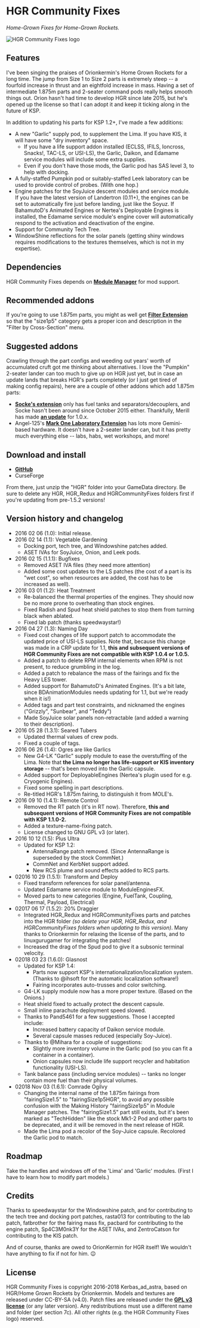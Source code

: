 # HGR Community Fixes

*Home-Grown Fixes for Home-Grown Rockets.*

![HGR Community Fixes logo](https://github.com/Kerbas-ad-astra/HGR-Community-Fixes/raw/master/HGR%20Community%20Fixes%20logo.png)

## Features

I've been singing the praises of Orionkermin's Home Grown Rockets for a long time.  The jump from Size 1 to Size 2 parts is extremely steep -- a fourfold increase in thrust and an eightfold increase in mass.  Having a set of intermediate 1.875m parts and 2-seater command pods really helps smooth things out.  Orion hasn't had time to develop HGR since late 2015, but he's opened up the license so that I can adopt it and keep it ticking along in the future of KSP.

In addition to updating his parts for KSP 1.2+, I've made a few additions:

* A new "Garlic" supply pod, to supplement the Lima.  If you have KIS, it will have some "dry inventory" space.
	* If you have a life support addon installed (ECLSS, IFILS, Ioncross, Snacks!, TAC-LS, or USI-LS), the Garlic, Daikon, and Edamame service modules will include some extra supplies.
	* Even if you don't have those mods, the Garlic pod has SAS level 3, to help with docking.
* A fully-staffed Pumpkin pod or suitably-staffed Leek laboratory can be used to provide control of probes.  (With one hop.)
* Engine patches for the SoyJuice descent modules and service module.  If you have the latest version of Landertron (0.11+), the engines can be set to automatically fire just before landing, just like the Soyuz.  If BahamutoD's Animated Engines or Nertea's Deployable Engines is installed, the Edamame service module's engine cover will automatically respond to the activation and deactivation of the engine.
* Support for Community Tech Tree.
* WindowShine reflections for the solar panels (getting shiny windows requires modifications to the textures themselves, which is not in my expertise).

## Dependencies

HGR Community Fixes depends on [**Module Manager**](http://forum.kerbalspaceprogram.com/index.php?/topic/50533-105-module-manager-2618-january-17th-with-even-more-sha-and-less-bug/) for mod support.

## Recommended addons

If you're going to use 1.875m parts, you might as well get [**Filter Extension**](http://forum.kerbalspaceprogram.com/index.php?/topic/93955-105-filter-extensions-2412-nov-10/) so that the "size1p5" category gets a proper icon and description in the "Filter by Cross-Section" menu.

## Suggested addons

Crawling through the part configs and weeding out years' worth of accumulated cruft got me thinking about alternatives.  I love the "Pumpkin" 2-seater lander can too much to give up on HGR just yet, but in case an update lands that breaks HGR's parts completely (or I just get tired of making config repairs), here are a couple of other addons which add 1.875m parts:

* [**Socke's extension**](http://forum.kerbalspaceprogram.com/index.php?/topic/88780-wip-sockes-parts-1875m-extension/) only has fuel tanks and separators/decouplers, and Socke hasn't been around since October 2015 either.  Thankfully, Merill has made [**an update**](http://forum.kerbalspaceprogram.com/index.php?/topic/88780-wip-sockes-parts-1875m-extension/&do=findComment&comment=1929389) for 1.0.x.
* Angel-125's [**Mark One Laboratory Extension**](http://forum.kerbalspaceprogram.com/index.php?/topic/94352-alpha-105-mark-one-laboratory-extensions-mole-v03/) has lots more Gemini-based hardware.  It doesn't have a 2-seater lander can, but it has pretty much everything else -- labs, habs, wet workshops, and more!

## Download and install

* [**GitHub**](https://github.com/Kerbas-ad-astra/HGR-Community-Fixes/releases)
* CurseForge

From there, just unzip the "HGR" folder into your GameData directory.  Be sure to delete any HGR, HGR_Redux and HGRCommunityFixes folders first if you're updating from pre-1.5.2 versions!

## Version history and changelog

* 2016 02 06 (1.0): Initial release.
* 2016 02 14 (1.1): Vegetable Gardening
	* Docking port, tech tree, and Windowshine patches added.
	* ASET IVAs for SoyJuice, Onion, and Leek pods.
* 2016 02 15 (1.1.1): Bugfixes
	* Removed ASET IVA files (they need more attention)
	* Added some cost updates to the LS patches (the cost of a part is its "wet cost", so when resources are added, the cost has to be increased as well).
* 2016 03 01 (1.2): Heat Treatment
	* Re-balanced the thermal properties of the engines.  They should now be no more prone to overheating than stock engines.
	* Fixed Radish and Spud heat shield patches to stop them from turning black when ablated.
	* Fixed lab patch (thanks speedwaystar!)
* 2016 04 27 (1.3): Naming Day
	* Fixed cost changes of life support patch to accommodate the updated price of USI-LS supplies.  Note that, because this change was made in a CRP update for 1.1, **this and subsequent versions of HGR Community Fixes are not compatible with KSP 1.0.4 or 1.0.5.**
	* Added a patch to delete RPM internal elements when RPM is not present, to reduce grumbling in the log.
	* Added a patch to rebalance the mass of the fairings and fix the Heavy LES tower.
	* Added support for BahamutoD's Animated Engines.  (It's a bit late, since BDAnimationModules needs updating for 1.1, but we're ready when it is!)
	* Added tags and part test constraints, and nicknamed the engines ("Grizzly", "Sunbear", and "Teddy")
	* Made SoyJuice solar panels non-retractable (and added a warning to their description).
* 2016 05 28 (1.3.1): Seared Tubers
	* Updated thermal values of crew pods.
	* Fixed a couple of tags.
* 2016 06 26 (1.4): Ogres are like Garlics
	* New G4-LK "Garlic" supply module to ease the overstuffing of the Lima.  Note that **the Lima no longer has life-support or KIS inventory storage** -- that's been moved into the Garlic capsule.
	* Added support for DeployableEngines (Nertea's plugin used for e.g. Cryogenic Engines).
	* Fixed some spelling in part descriptions.
	* Re-titled HGR's 1.875m fairing, to distinguish it from MOLE's.
* 2016 09 10 (1.4.1): Remote Control
	* Removed the RT patch (it's in RT now).  Therefore, **this and subsequent versions of HGR Community Fixes are not compatible with KSP 1.1.0-2.**
	* Added a texture-name-fixing patch.
	* License changed to GNU GPL v3 (or later).
* 2016 10 12 (1.5): Plus Ultra
	* Updated for KSP 1.2:
		* AntennaRange patch removed.  (Since AntennaRange is superseded by the stock CommNet.)
		* CommNet and KerbNet support added.
		* New RCS plume and sound effects added to RCS parts.
* 02016 10 29 (1.5.1): Transform and Deploy
	* Fixed transform references for solar panel/antenna.
	* Updated Edamame service module to ModuleEnginesFX.
	* Moved parts to new categories (Engine, FuelTank, Coupling, Thermal, Payload, Electrical)
* 02017 06 17 (1.5.2): 20% Draggier
	* Integrated HGR_Redux and HGRCommunityFixes parts and patches into the HGR folder *(so delete your HGR, HGR_Redux, and HGRCommunityFixes folders when updating to this version)*.  Many thanks to Orionkermin for relaxing the license of the parts, and to linuxgurugamer for integrating the patches!
	* Increased the drag of the Spud pod to give it a subsonic terminal velocity.
* 02018 03 23 (1.6.0): Glasnost
	* Updated for KSP 1.4:
		* Parts now support KSP's internationalization/localization system.  (Thanks to @ihsoft for the automatic localization software!)
		* Fairing incorporates auto-trusses and color switching.
	* G4-LK supply module now has a more proper texture.  (Based on the Onions.)
	* Heat shield fixed to actually protect the descent capsule.
	* Small inline parachute deployment speed slowed.
	* Thanks to Pand5461 for a few suggestions.  Those I accepted include:
		* Increased battery capacity of Daikon service module.
		* Several capsule masses reduced (especially Soy-Juice).
	* Thanks to @Mihara for a couple of suggestions:
		* Slightly more inventory volume in the Garlic pod (so you can fit a container in a container).
		* Onion capsules now include life support recycler and habitation functionality (USI-LS).
	* Tank balance pass (including service modules) -- tanks no longer contain more fuel than their physical volumes.
* 02018 Nov 03 (1.6.1): Comrade Ogilvy
	* Changing the internal name of the 1.875m fairings from "fairingSize1.5" to "fairingSize1p5HGR", to avoid any possible confusion with the Making History "fairingSize1p5" in Module Manager patches.  The "fairingSize1.5" part still exists, but it's been marked as "TechHidden" like the stock Mk1-2 Pod and other parts to be deprecated, and it will be removed in the next release of HGR.
	* Made the Lima pod a recolor of the Soy-Juice capsule.  Recolored the Garlic pod to match.
	
## Roadmap

Take the handles and windows off of the 'Lima' and 'Garlic' modules.  (First I have to learn how to modify part models.)

## Credits

Thanks to speedwaystar for the Windowshine patch, and for contributing to the tech tree and docking port patches, rasta013 for contributing to the lab patch, fatbrother for the fairing mass fix, pacbard for contributing to the engine patch, Sp4C3M0nk3Y for the ASET IVAs, and ZentroCatson for contributing to the KIS patch.

And of course, thanks are owed to OrionKermin for HGR itself!  We wouldn't have anything to fix if not for him.  :wink:

## License

HGR Community Fixes is copyright 2016-2018 Kerbas_ad_astra, based on HGR/Home Grown Rockets by Orionkermin.  Models and textures are released under CC-BY-SA (v4.0).  Patch files are released under the [**GPL v3 license**](https://www.gnu.org/licenses/gpl-3.0) (or any later version).  Any redistributions must use a different name and folder (per section 7c).  All other rights (e.g. the HGR Community Fixes logo) reserved.